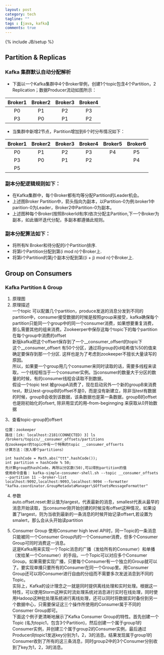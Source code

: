 ```yaml
---
layout: post
category: tech
tagline: ""
tags : [java, kafka]
comments: true
---
```

{% include JB/setup %}

## Partition & Replicas
### Kafka 集群默认自动分配解析
- 下面以一个Kafka集群中4个Broker举例，创建1个topic包含4个Partition，2 Replication；数据Producer流动如图所示：

|Broker1|Broker2|Broker3|Broker4|
|:---:|:---:|:---:|:---:|
|P0|P1|P2|P3|
|P3|P0|P1|P2|




- 当集群中新增2节点，Partition增加到6个时分布情况如下：

|Broker1|Broker2|Broker3|Broker4|Broker5|Broker6|
|:---:|:---:|:---:|:---:|:---:|:---:|
|P0|P1|P2|P3|P4|P5|
|P3|P0|P1|P2| |P4|
|P5||||||


### 副本分配逻辑规则如下：

- 在Kafka集群中，每个Broker都有均等分配Partition的Leader机会。
- 上述图Broker Partition中，箭头指向为副本，以Partition-0为例:broker1中parition-0为Leader，Broker2中Partition-0为副本。
- 上述图种每个Broker(按照BrokerId有序)依次分配主Partition,下一个Broker为副本，如此循环迭代分配，多副本都遵循此规则。


### 副本分配算法如下：
- 将所有N Broker和待分配的i个Partition排序.
- 将第i个Partition分配到第(i mod n)个Broker上.
- 将第i个Partition的第j个副本分配到第((i + j) mod n)个Broker上.

## Group on Consumers
### Kafka Partition & Group
1. 原理图
2. 原理描述  
一个topic 可以配置几个partition，produce发送的消息分发到不同的partition中，consumer接受数据的时候是按照group来接受，kafka确保每个partition只能同一个group中的同一个consumer消费，如果想要重复消费，那么需要其他的组来消费。Zookeerper中保存这每个topic下的每个partition在每个group中消费的offset  
新版kafka把这个offsert保存到了一个__consumer_offsert的topic下  
这个__consumer_offsert 有50个分区，通过将group的id哈希值%50的值来确定要保存到那一个分区.  这样也是为了考虑到zookeeper不擅长大量读写的原因。  
所以，如果要一个group用几个consumer来同时读取的话，需要多线程来读取，一个线程相当于一个consumer实例。当consumer的数量大于分区的数量的时候，有的consumer线程会读取不到数据。   
假设一个topic test 被groupA消费了，现在启动另外一个新的groupB来消费test，默认test-groupB的offset不是0，而是没有新建立，除非当test有数据的时候，groupB会收到该数据，该条数据也是第一条数据，groupB的offset也是刚初始化的ofsert, 除非用显式的用–from-beginnging 来获取从0开始数据   

3、查看topic-group的offsert  
```
位置：zookeeper 
路径：[zk: localhost:2181(CONNECTED) 3] ls /brokers/topics/__consumer_offsets/partitions 
在zookeeper的topic中有一个特殊的topic __consumer_offserts 
计算方法：（放入哪个partitions）

int hashCode = Math.abs("ttt".hashCode());
int partition = hashCode % 50;
先计算group的hashCode，再除以分区数(50),可以得到partition的值 
使用命令查看： kafka-simple-consumer-shell.sh --topic __consumer_offsets --partition 11 --broker-list localhost:9092,localhost:9093,localhost:9094 --formatter "kafka.coordinator.GroupMetadataManager\$OffsetsMessageFormatter"
```
  
4. 参数  
auto.offset.reset:默认值为largest，代表最新的消息，smallest代表从最早的消息开始读取，当consumer刚开始创建的时候没有offset这种情况，如果设置了largest，则为当收到最新的一条消息的时候开始记录offsert,若设置为smalert，那么会从头开始读partition

5. Consumer Group 
使用Consumer high level API时，同一Topic的一条消息只能被同一个Consumer Group内的一个Consumer消费，但多个Consumer Group可同时消费这一消息。  
这是Kafka用来实现一个Topic消息的广播（发给所有的Consumer）和单播（发给某一个Consumer）的手段。一个Topic可以对应多个Consumer Group。如果需要实现广播，只要每个Consumer有一个独立的Group就可以了。要实现单播只要所有的Consumer在同一个Group里。用Consumer Group还可以将Consumer进行自由的分组而不需要多次发送消息到不同的Topic。  
实际上，Kafka的设计理念之一就是同时提供离线处理和实时处理。根据这一特性，可以使用Storm这种实时流处理系统对消息进行实时在线处理，同时使用Hadoop这种批处理系统进行离线处理，还可以同时将数据实时备份到另一个数据中心，只需要保证这三个操作所使用的Consumer属于不同的Consumer Group即可。  
下面这个例子更清晰地展示了Kafka Consumer Group的特性。首先创建一个Topic (名为topic1，包含3个Partition)，然后创建一个属于group1的Consumer实例，并创建三个属于group2的Consumer实例，最后通过Producer向topic1发送key分别为1，2，3的消息。结果发现属于group1的Consumer收到了所有的这三条消息，同时group2中的3个Consumer分别收到了key为1，2，3的消息。  


